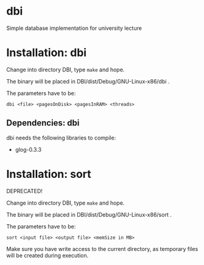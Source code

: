 dbi
===

Simple database implementation for university lecture

Installation: dbi
=================

Change into directory DBI, type `make` and hope.

The binary will be placed in DBI/dist/Debug/GNU-Linux-x86/dbi .

The parameters have to be:

	dbi <file> <pagesOnDisk> <pagesInRAM> <threads>

Dependencies: dbi
-----------------

dbi needs the following libraries to compile:

 * glog-0.3.3

Installation: sort
==================

DEPRECATED!

Change into directory DBI, type `make` and hope.

The binary will be placed in DBI/dist/Debug/GNU-Linux-x86/sort .

The parameters have to be:

	sort <input file> <output file> <memSize in MB>

Make sure you have write access to the current directory, as temporary files will be created during execution.

